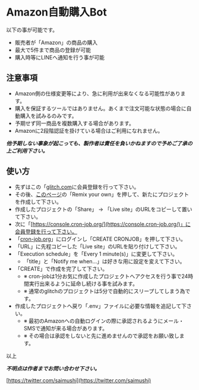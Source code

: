 # Amazon自動購入Bot

以下の事が可能です。

- 販売者が「Amazon」の商品の購入
- 最大で5件まで商品の登録が可能
- 購入時等にLINEへ通知を行う事が可能

## 注意事項

- Amazon側の仕様変更等により、急に利用が出来なくなる可能性があります。
- 購入を保証するツールではありません。あくまで注文可能な状態の場合に自動購入を試みるのみです。
- 予期せず同一商品を複数購入する場合があります。
- Amazonに2段階認証を掛けている場合はご利用になれません。

***他予期しない事象が起こっても、製作者は責任を負いかねますので予めご了承の上ご利用下さい。***


## 使い方

- 先ずはこの「[glitch.com](https://glitch.com/)に会員登録を行って下さい。
- その後、[このページ](https://glitch.com/~autobuy4amazon)の「Remix your own」を押して、新たにプロジェクトを作成して下さい。
- 作成したプロジェクトの「Share」 -> 「Live site」のURLをコピーして置いて下さい。
- 次に「[https://console.cron-job.org/](https://console.cron-job.org/)」に会員登録を行って下さい。
- 「[cron-job.org](https://console.cron-job.org/)」にログインし「CREATE CRONJOB」を押して下さい。
- 「URL」に先程コピーした「Live site」のURLを貼り付けして下さい。
- 「Execution schedule」を「Every 1 minute(s)」に変更して下さい。
  + 「title」と「Notify me when...」は好きな用に設定を変えて下さい。
- 「CREATE」で作成を完了して下さい。
  + ※ cron-jobは1分お気に作成したプロジェクトへアクセスを行う事で24時間実行出来るように延命し続ける事を試みます。
  + ※ 通常のglitchのプロジェクトは5分で自動的にスリープしてしまう為です。
- 作成したプロジェクトへ戻り「.env」ファイルに必要な情報を追記して下さい。
  + ※ 最初のAmazonへの自動ログインの際に承認されるようにメール・SMSで通知が来る場合があります。
  + ※ その場合は承認をしないと先に進めませんので承認をお願い致します。

以上

***不明点は作者までお問い合わせ下さい。***

[https://twitter.com/saimushi](https://twitter.com/saimushi)
